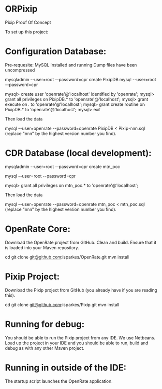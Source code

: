 ORPixip
=======

Pixip Proof Of Concept

To set up this project:

Configuration Database:
=======================

Pre-requesite:
MySQL Installed and running
Dump files have been uncompressed


mysqladmin --user=root --password=cpr create PixipDB
mysql --user=root --password=cpr

mysql> create user 'openrate'@'localhost' identified by 'openrate';
mysql> grant all privileges on PixipDB.* to 'openrate'@'localhost';
mysql> grant execute on *.* to 'openrate'@'localhost';
mysql> grant create routine on PixipDB.* to 'openrate'@'localhost';
mysql> exit

Then load the data

mysql --user=openrate --password=openrate PixipDB < Pixip-nnn.sql (replace "nnn"
by the highest version number you find).


CDR Database (local development):
=================================
mysqladmin --user=root --password=cpr create mtn_poc

mysql --user=root --password=cpr

mysql> grant all privileges on mtn_poc.* to 'openrate'@'localhost';

Then load the data

mysql --user=openrate --password=openrate mtn_poc < mtn_poc.sql (replace "nnn"
by the highest version number you find).


OpenRate Core:
==============

Download the OpenRate project from GitHub. Clean and build. Ensure that it is
loaded into your Maven repository.

cd <your-choice-of-directory>
git clone git@github.com:isparkes/OpenRate.git
mvn install

Pixip Project:
==============

Download the Pixip project from GitHub (you already have if you are reading 
this).

cd <your-choice-of-directory>
git clone git@github.com:isparkes/Pixip.git
mvn install


Running for debug:
==================

You should be able to run the Pixip project from any IDE. We use Netbeans. Load
up the project in your IDE and you should be able to run, build and debug as
with any other Maven project.


Running in outside of the IDE:
==============================

The startup script launches the OpenRate application.


